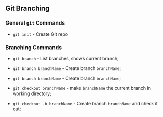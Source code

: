 ## Git Branching

### General `git` Commands

* `git init` - Create Git repo

### Branching Commands

* `git branch` - List branches, shows current branch;

* `git branch branchName` - Create branch `branchName`;

* `git branch branchName` - Create branch `branchName`;

* `git checkout branchName` - make `branchName` the current branch in working directory;

* `git checkout -b branchName` - Create branch `branchName` and check it out;
